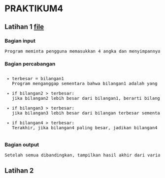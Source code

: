# PRAKTIKUM4

## Latihan 1 <a href= "/Latihan1.py">file</a>

### Bagian input

<pre>
Program meminta pengguna memasukkan 4 angka dan menyimpannya dalam variabel bilangan1, bilangan2, bilangan3, bilangan4 dan int digunakan untuk mengubah input text menjadi angka
</pre>

### Bagian percabangan

<pre>
<ul><li>terbesar = bilangan1
Program menganggap sementara bahwa bilangan1 adalah yang terbesar

<li>if bilangan2 > terbesar:
jika bilangan2 lebih besar dari bilangan1, berarti bilangan2 menjadi yang terbesar

<li>if bilangan3 > terbesar:
jika bilangan3 lebih besar dari bilangan terbesar sementara, berarti bilangan3 menjadi yang terbesar

<li>if bilangan4 > terbesar:
Terakhir, jika bilangan4 paling besar, jadikan bilangan4 sebagai hasil akhir
</ul></pre>

### Bagian output

<pre>Setelah semua dibandingkan, tampilkan hasil akhir dari variabel terbesar</pre>

## Latihan 2